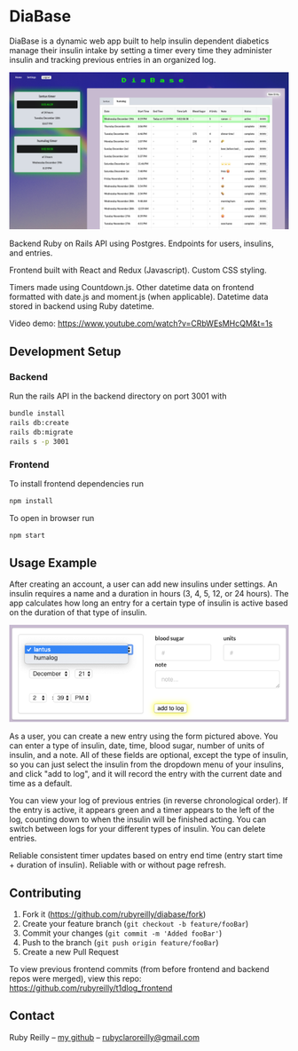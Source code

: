 # DiaBase
DiaBase is a dynamic web app built to help insulin dependent diabetics manage their insulin intake by setting a timer every time they administer insulin and tracking previous entries in an organized log.

![db-screenshot.png](db-screenshot.png)

Backend Ruby on Rails API using Postgres. Endpoints for users, insulins, and entries.

Frontend built with React and Redux (Javascript). Custom CSS styling.

Timers made using Countdown.js. Other datetime data on frontend formatted with date.js and moment.js (when applicable). Datetime data stored in backend using Ruby datetime.

Video demo: https://www.youtube.com/watch?v=CRbWEsMHcQM&t=1s 

## Development Setup

### Backend

Run the rails API in the backend directory on port 3001 with

```bash
bundle install
rails db:create
rails db:migrate
rails s -p 3001
```

### Frontend
To install frontend dependencies run

```bash
npm install
```
To open in browser run

```bash
npm start
```

## Usage Example
After creating an account, a user can add new insulins under settings. An insulin requires a name and a duration in hours (3, 4, 5, 12, or 24 hours). The app calculates how long an entry for a certain type of insulin is active based on the duration of that type of insulin.

![form.png](form.png)

As a user, you can create a new entry using the form pictured above. You can enter a type of insulin, date, time, blood sugar, number of units of insulin, and a note. All of these fields are optional, except the type of insulin, so you can just select the insulin from the dropdown menu of your insulins, and click "add to log", and it will record the entry with the current date and time as a default.

You can view your log of previous entries (in reverse chronological order). If the entry is active, it appears green and a timer appears to the left of the log, counting down to when the insulin will be finished acting. You can switch between logs for your different types of insulin. You can delete entries.

Reliable consistent timer updates based on entry end time (entry start time + duration of insulin). Reliable with or without page refresh.

## Contributing
1.  Fork it (https://github.com/rubyreilly/diabase/fork)
2.  Create your feature branch (`git checkout -b feature/fooBar`)
3.  Commit your changes (`git commit -m 'Added fooBar'`)
4.  Push to the branch (`git push origin feature/fooBar`)
5.  Create a new Pull Request

To view previous frontend commits (from before frontend and backend repos were merged), view this repo: https://github.com/rubyreilly/t1dlog_frontend

## Contact

Ruby Reilly – [my github](https://github.com/rubyreilly) – [rubyclaroreilly@gmail.com](mailto:rubyclaroreilly@gmail.com)

